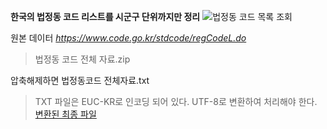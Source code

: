 **한국의 법정동 코드 리스트를 시군구 단위까지만 정리**
![법정동 코드 목록 조회](https://www.code.go.kr/image/common/ci.png)


원본 데이터
*https://www.code.go.kr/stdcode/regCodeL.do*

> 법정동 코드 전체 자료.zip

압축해제하면 법정동코드 전체자료.txt
> TXT 파일은 EUC-KR로 인코딩 되어 있다. UTF-8로 변환하여 처리해야 한다.
[변환된 최종 파일](KoreanRegionCode.txt)
